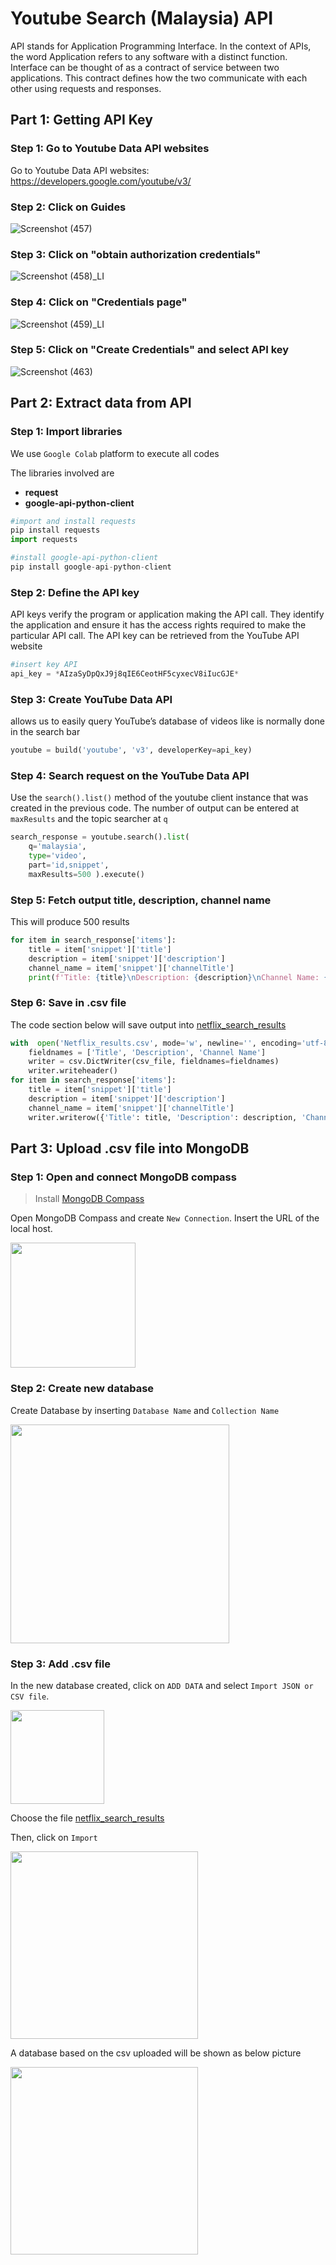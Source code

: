 
# Youtube Search (Malaysia) API
 API stands for Application Programming Interface. In the context of APIs, the word Application refers to any software with a distinct function. Interface can be thought of as a contract of service between two applications. This contract defines how the two communicate with each other using requests and responses. 

## Part 1: Getting API Key
### Step 1: Go to Youtube Data API websites
Go to Youtube Data API websites: https://developers.google.com/youtube/v3/

### Step 2: Click on Guides
![Screenshot (457)](https://user-images.githubusercontent.com/92329710/230888013-273cbf33-201e-4afc-8a9a-85a385f7ec1a.png)


### Step 3: Click on "obtain authorization credentials"
![Screenshot (458)_LI](https://user-images.githubusercontent.com/92329710/230888059-7cb675cf-09e1-49ec-a18d-05adc943b221.jpg)

### Step 4: Click on "Credentials page"
![Screenshot (459)_LI](https://user-images.githubusercontent.com/92329710/230888474-45317bcb-3449-481f-9bf2-98bc073e4709.jpg)

### Step 5: Click on "Create Credentials" and select API key
![Screenshot (463)](https://user-images.githubusercontent.com/92329710/230888723-0e8f9b92-26c4-4ce9-a7f8-93344b5cf2ee.png)


## Part 2: Extract data from API 
### Step 1: Import libraries
We use `Google Colab` platform to execute all codes


The libraries involved are

 - **request**
 - **google-api-python-client**

```python
#import and install requests
pip install requests
import requests

#install google-api-python-client 
pip install google-api-python-client
```

### Step 2: Define the API key
API keys verify the program or application making the API call. They identify the application and ensure it has the access rights required to make the particular API call. The API key can be retrieved from the YouTube API website
```python
#insert key API
api_key = *AIzaSyDpQxJ9j8qIE6CeotHF5cyxecV8iIucGJE*
```
### Step 3: Create YouTube Data API
 allows us to easily query YouTube’s database of videos like is normally done in the search bar
```python
youtube = build('youtube', 'v3', developerKey=api_key)
```

### Step 4: Search request on the YouTube Data API 
Use the `search().list()` method of the youtube client instance that was created in the previous code. The number of output can be entered at `maxResults` and the topic searcher at `q`

```python
search_response = youtube.search().list( 
    q='malaysia', 
    type='video', 
    part='id,snippet', 
    maxResults=500 ).execute()
```

### Step 5: Fetch output title, description, channel name
This will produce 500 results
```python
for item in search_response['items']: 
    title = item['snippet']['title'] 
    description = item['snippet']['description'] 
    channel_name = item['snippet']['channelTitle'] 
    print(f'Title: {title}\nDescription: {description}\nChannel Name: {channel_name}\n')
```

### Step 6: Save in .csv file
The code section below will save output into [netflix_search_results](https://github.com/drshahizan/special-topic-data-engineering/blob/11957597cbe0d791eefc634dbe4a2b8c3b9506c3/Assignment/API/submission/CodeX/youtube_search_results.csv)
```python
with  open('Netflix_results.csv', mode='w', newline='', encoding='utf-8') as csv_file: 
    fieldnames = ['Title', 'Description', 'Channel Name'] 
    writer = csv.DictWriter(csv_file, fieldnames=fieldnames) 
    writer.writeheader() 
for item in search_response['items']:
    title = item['snippet']['title'] 
    description = item['snippet']['description'] 
    channel_name = item['snippet']['channelTitle'] 
    writer.writerow({'Title': title, 'Description': description, 'Channel Name': channel_name})
```

## Part 3: Upload .csv file into MongoDB 
### Step 1: Open and connect MongoDB compass
> Install [MongoDB Compass](https://www.mongodb.com/try/download/shell) 

Open MongoDB Compass and create `New Connection`. Insert the URL of the local host.

<img height='200px' src='https://user-images.githubusercontent.com/96984290/230783928-1fe10a85-dd6e-43b2-8397-a29c0f03658d.jpg'/>


### Step 2: Create new database
Create Database by inserting `Database Name` and `Collection Name` 

<img height='350px' src='https://user-images.githubusercontent.com/96984290/230783967-e43ebd9a-7e2d-4296-8231-5249137b2dde.jpg'/>

### Step 3: Add .csv file
In the new database created, click on `ADD DATA` and select `Import JSON or CSV file`.

<img height='150px' src='https://user-images.githubusercontent.com/96984290/230783986-27fef5d2-81b6-4ce2-8858-4f5fd721b4d1.jpg'/>


Choose the file [netflix_search_results](https://github.com/drshahizan/special-topic-data-engineering/blob/11957597cbe0d791eefc634dbe4a2b8c3b9506c3/Assignment/API/submission/CodeX/youtube_search_results.csv) 

Then, click on `Import`

<img height='300px' src='https://user-images.githubusercontent.com/96984290/230784004-63817cab-f6f0-451f-bd8f-7088bb2a6e3f.jpg'/>

A database based on the csv uploaded will be shown as below picture

<img height='300px' src='https://user-images.githubusercontent.com/96984290/230784034-2d26ea95-b369-47c2-8a21-635f9cc0689b.jpg'/>





